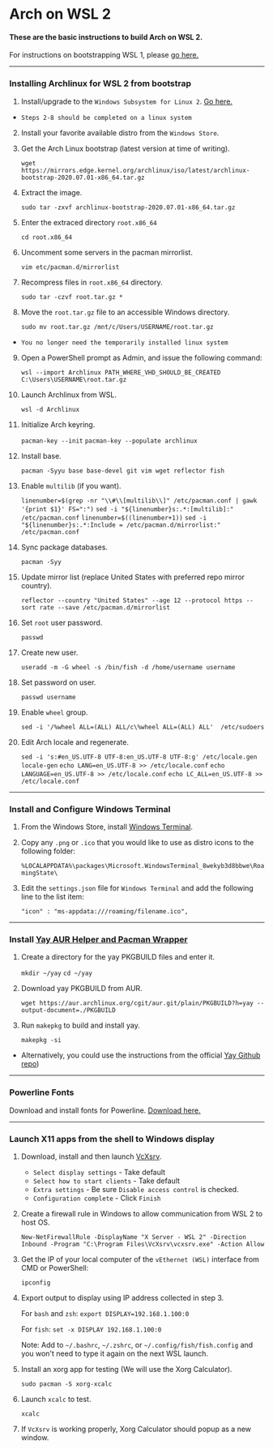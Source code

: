 # Arch on WSL 2
#### These are the basic instructions to build Arch on WSL 2.
For instructions on bootstrapping WSL 1, please [go here.](../master/WSL_1)

***

### Installing Archlinux for WSL 2 from bootstrap

1. Install/upgrade to the `Windows Subsystem for Linux 2`. [Go here.](https://docs.microsoft.com/en-us/windows/wsl/wsl2-index)

* `Steps 2-8 should be completed on a linux system`

2. Install your favorite available distro from the `Windows Store`.

3. Get the Arch Linux bootstrap (latest version at time of writing).

      `wget https://mirrors.edge.kernel.org/archlinux/iso/latest/archlinux-bootstrap-2020.07.01-x86_64.tar.gz`

4. Extract the image.

      `sudo tar -zxvf archlinux-bootstrap-2020.07.01-x86_64.tar.gz`

5. Enter the extraced directory `root.x86_64`

      `cd root.x86_64`

6. Uncomment some servers in the pacman mirrorlist.

      `vim etc/pacman.d/mirrorlist`

7. Recompress files in `root.x86_64` directory.

      `sudo tar -czvf root.tar.gz *`

8. Move the `root.tar.gz` file to an accessible Windows directory.

      `sudo mv root.tar.gz /mnt/c/Users/USERNAME/root.tar.gz`

* `You no longer need the temporarily installed linux system`

9. Open a PowerShell prompt as Admin, and issue the following command:

      `wsl --import Archlinux PATH_WHERE_VHD_SHOULD_BE_CREATED C:\Users\USERNAME\root.tar.gz`

10. Launch Archlinux from WSL.

      `wsl -d Archlinux`

11. Initialize Arch keyring.

      `pacman-key --init`
      `pacman-key --populate archlinux`

12. Install base.

      `pacman -Syyu base base-devel git vim wget reflector fish`

13. Enable `multilib` (if you want).

      `linenumber=$(grep -nr "\\#\\[multilib\\]" /etc/pacman.conf | gawk '{print $1}' FS=":")`
      `sed -i "${linenumber}s:.*:[multilib]:" /etc/pacman.conf`
      `linenumber=$((linenumber+1))`
      `sed -i "${linenumber}s:.*:Include = /etc/pacman.d/mirrorlist:" /etc/pacman.conf`

14. Sync package databases.

      `pacman -Syy`

15. Update mirror list (replace United States with preferred repo mirror country).

     `reflector --country "United States" --age 12 --protocol https --sort rate --save /etc/pacman.d/mirrorlist`

16. Set `root` user password.

      `passwd`

17. Create new user.

      `useradd -m -G wheel -s /bin/fish -d /home/username username`

18. Set password on user.

      `passwd username`

19. Enable `wheel` group.

      `sed -i '/%wheel ALL=(ALL) ALL/c\%wheel ALL=(ALL) ALL'  /etc/sudoers`

20. Edit Arch locale and regenerate.

      `sed -i 's:#en_US.UTF-8 UTF-8:en_US.UTF-8 UTF-8:g' /etc/locale.gen`
      `locale-gen`
      `echo LANG=en_US.UTF-8 >> /etc/locale.conf`
      `echo LANGUAGE=en_US.UTF-8 >> /etc/locale.conf`
      `echo LC_ALL=en_US.UTF-8 >> /etc/locale.conf`

***

### Install and Configure Windows Terminal

1. From the Windows Store, install [Windows Terminal](https://www.microsoft.com/en-us/p/windows-terminal/9n0dx20hk701?activetab=pivot:overviewtab).

2. Copy any `.png` or `.ico` that you would like to use as distro icons to the following folder:

   `%LOCALAPPDATA%\packages\Microsoft.WindowsTerminal_8wekyb3d8bbwe\RoamingState\`

3. Edit the `settings.json` file for `Windows Terminal` and add the following line to the list item:

   `"icon" : "ms-appdata:///roaming/filename.ico",`

***

### Install [Yay AUR Helper and Pacman Wrapper](https://github.com/Jguer/yay)

1. Create a directory for the yay PKGBUILD files and enter it.

   `mkdir ~/yay`
   `cd ~/yay`

2. Download yay PKGBUILD from AUR.

   `wget https://aur.archlinux.org/cgit/aur.git/plain/PKGBUILD?h=yay --output-document=./PKGBUILD`

3. Run `makepkg` to build and install yay.

   `makepkg -si`

* Alternatively, you could use the instructions from the official [Yay Github repo](https://github.com/Jguer/yay))

***

### Powerline Fonts

Download and install fonts for Powerline. [Download here.](https://github.com/powerline/fonts/)

***

### Launch X11 apps from the shell to Windows display

1. Download, install and then launch [VcXsrv](https://sourceforge.net/projects/vcxsrv/).

   + `Select display settings` - Take default
   + `Select how to start clients` - Take default
   + `Extra settings` - Be sure `Disable access control` is checked.
   + `Configuration complete` - Click `Finish`

2. Create a firewall rule in Windows to allow communication from WSL 2 to host OS.

   `New-NetFirewallRule -DisplayName "X Server - WSL 2" -Direction Inbound -Program "C:\Program Files\VcXsrv\vcxsrv.exe" -Action Allow`

3. Get the IP of your local computer of the `vEthernet (WSL)` interface from CMD or PowerShell:

   `ipconfig`

4. Export output to display using IP address collected in step 3.

   For `bash` and `zsh`:
   `export DISPLAY=192.168.1.100:0`

   For `fish`:
   `set -x DISPLAY 192.168.1.100:0`

   Note: Add to `~/.bashrc`, `~/.zshrc`, or `~/.config/fish/fish.config` and you won't need to type it again on the next WSL launch.

5. Install an xorg app for testing (We will use the Xorg Calculator).

   `sudo pacman -S xorg-xcalc`

6. Launch `xcalc` to test.

   `xcalc`

7. If `VcXsrv` is working properly, Xorg Calculator should popup as a new window.

